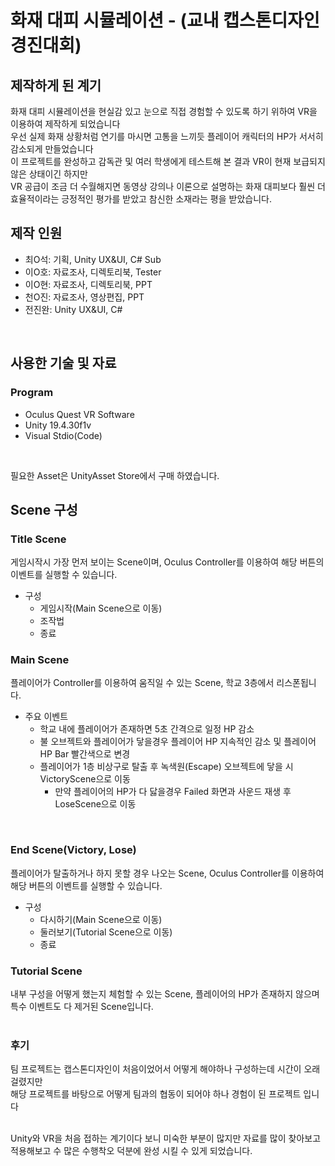 # 화재 대피 시뮬레이션 - (교내 캡스톤디자인 경진대회)
## 제작하게 된 계기
화재 대피 시뮬레이션을 현실감 있고 눈으로 직접 경험할 수 있도록 하기 위하여 VR을 이용하여 제작하게 되었습니다<br>
우선 실제 화재 상황처럼 연기를 마시면 고통을 느끼듯 플레이어 캐릭터의 HP가 서서히 감소되게 만들었습니다<br>
이 프로젝트를 완성하고 감독관 및 여러 학생에게 테스트해 본 결과 VR이 현재 보급되지 않은 상태이긴 하지만<br>
VR 공급이 조금 더 수월해지면 동영상 강의나 이론으로 설명하는 화재 대피보다 훨씬 더 효율적이라는 긍정적인 평가를 받았고 참신한 소재라는 평을 받았습니다.

## 제작 인원 <br>
- 최O석: 기획, Unity UX&UI, C# Sub
- 이O호: 자료조사, 디렉토리북, Tester
- 이O현: 자료조사, 디렉토리북, PPT
- 천O진: 자료조사, 영상편집, PPT
- 전진완: Unity UX&UI, C#
<br>

## 사용한 기술 및 자료
### Program
- Oculus Quest VR Software
- Unity 19.4.30f1v
- Visual Stdio(Code)
<br>

필요한 Asset은 UnityAsset Store에서 구매 하였습니다.
<br>

## Scene 구성
### Title Scene
게임시작시 가장 먼저 보이는 Scene이며, Oculus Controller를 이용하여 해당 버튼의 이벤트를 실행할 수 있습니다.
- 구성
  - 게임시작(Main Scene으로 이동)
  - 조작법
  - 종료

### Main Scene
플레이어가 Controller를 이용하여 움직일 수 있는 Scene, 학교 3층에서 리스폰됩니다.<br>
- 주요 이벤트
  - 학교 내에 플레이어가 존재하면 5초 간격으로 일정 HP 감소
  - 불 오브젝트와 플레이어가 닿을경우 플레이어 HP 지속적인 감소 및 플레이어 HP Bar 빨간색으로 변경
  - 플레이어가 1층 비상구로 탈출 후 녹색원(Escape) 오브젝트에 닿을 시 VictoryScene으로 이동
    - 만약 플레이어의 HP가 다 닳을경우 Failed 화면과 사운드 재생 후 LoseScene으로 이동
<br>

### End Scene(Victory, Lose)
플레이어가 탈출하거나 하지 못할 경우 나오는 Scene, Oculus Controller를 이용하여 해당 버튼의 이벤트를 실행할 수 있습니다.
- 구성
  - 다시하기(Main Scene으로 이동)
  - 둘러보기(Tutorial Scene으로 이동)
  - 종료
  
### Tutorial Scene
내부 구성을 어떻게 했는지 체험할 수 있는 Scene, 플레이어의 HP가 존재하지 않으며 특수 이벤트도 다 제거된 Scene입니다.
<br><br>

### 후기
팀 프로젝트는 캡스톤디자인이 처음이었어서 어떻게 해야하나 구성하는데 시간이 오래 걸렸지만<br>
해당 프로젝트를 바탕으로 어떻게 팀과의 협동이 되어야 하나 경험이 된 프로젝트 입니다<br><br>

Unity와 VR을 처음 접하는 계기이다 보니 미숙한 부분이 많지만 자료를 많이 찾아보고 적용해보고 수 많은 수행착오 덕분에 완성 시킬 수 있게 되었습니다.
